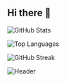 ## Hi there 👋

![GitHub Stats](https://github-readme-stats.vercel.app/api?username=johnpaulmacanas&show_icons=true&theme=radical)

![Top Languages](https://github-readme-stats.vercel.app/api/top-langs/?username=johnpaulmacanas&layout=compact&theme=radical)

![GitHub Streak](https://github-readme-streak-stats.herokuapp.com/?user=johnpaulmacanas&theme=radical)

![Header](https://media.giphy.com/media/3o7aD2saalBwwftBIY/giphy.gif)


